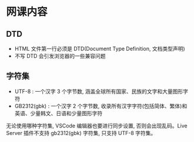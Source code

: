 # 网课内容

## DTD

- HTML 文件第一行必须是 DTD(Document Type Definition, 文档类型声明)
- 不写 DTD 会引发浏览器的一些兼容问题

## 字符集

- UTF-8 : 一个汉字 3 个字节数, 涵盖全球所有国家、民族的文字和大量图形字符
- GB2312(gbk) : 一个汉字 2 个字节数, 收录所有汉字字符(包括简体、繁体)和英语、少量韩文、日语和少量图形字符

无论使用哪种字符集, VSCode 编辑器也要进行同步设置, 否则会出现乱码。Live Server 插件不支持 gb2312(gbk) 字符集, 只支持 UTF-8 字符集。
